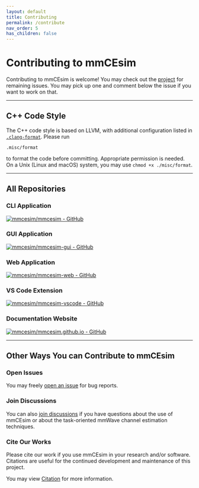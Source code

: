 ```yaml
---
layout: default
title: Contributing
permalink: /contribute
nav_order: 5
has_children: false
---
```


# Contributing to mmCEsim

Contributing to mmCEsim is welcome!
You may check out the [project](https://github.com/orgs/mmcesim/projects/1)
for remaining issues.
You may pick up one and comment below the issue if you want to work on that.

***

## C++ Code Style
The C++ code style is based on LLVM,
with additional configuration listed in [`.clang-format`](https://github.com/mmcesim/mmcesim/blob/master/.clang-format).
Please run
```
.misc/format
```
to format the code before committing.
Appropriate permission is needed.
On a Unix (Linux and macOS) system, you may use `chmod +x ./misc/format`.

***

## All Repositories

### CLI Application
[![mmcesim/mmcesim - GitHub](https://gh-card.dev/repos/mmcesim/mmcesim.svg)](https://github.com/mmcesim/mmcesim)

### GUI Application
[![mmcesim/mmcesim-gui - GitHub](https://gh-card.dev/repos/mmcesim/mmcesim-gui.svg)](https://github.com/mmcesim/mmcesim-gui)

### Web Application
[![mmcesim/mmcesim-web - GitHub](https://gh-card.dev/repos/mmcesim/mmcesim-web.svg)](https://github.com/mmcesim/mmcesim-web)

### VS Code Extension
[![mmcesim/mmcesim-vscode - GitHub](https://gh-card.dev/repos/mmcesim/mmcesim-vscode.svg)](https://github.com/mmcesim/mmcesim-vscode)

### Documentation Website
[![mmcesim/mmcesim.github.io - GitHub](https://gh-card.dev/repos/mmcesim/mmcesim.github.io.svg)](https://github.com/mmcesim/mmcesim.github.io)

***

## Other Ways You can Contribute to mmCEsim
### Open Issues
You may freely [open an issue](https://github.com/mmcesim/mmcesim/issues) for bug reports.

### Join Discussions
You can also [join discussions](https://github.com/mmcesim/mmcesim/discussions)
if you have questions about the use of mmCEsim
or about the task-oriented mmWave channel estimation techniques.

### Cite Our Works
Please cite our work if you use mmCEsim in your research and/or software.
Citations are useful for the continued development and maintenance of this project.

You may view [Citation](cite) for more information.
